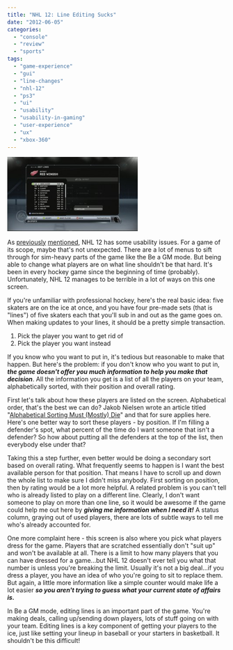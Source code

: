 ```yaml
---
title: "NHL 12: Line Editing Sucks"
date: "2012-06-05"
categories: 
  - "console"
  - "review"
  - "sports"
tags: 
  - "game-experience"
  - "gui"
  - "line-changes"
  - "nhl-12"
  - "ps3"
  - "ui"
  - "usability"
  - "usability-in-gaming"
  - "user-experience"
  - "ux"
  - "xbox-360"
---
```


[![](images/120303-2259-21-300x170.jpg "The line editing screen in NHL 12")](http://www.thatgamesux.com/wp-content/uploads/2012/03/120303-2259-21.jpg)

As [previously](http://www.thatgamesux.com/nhl-12-curse-of-the-abbreviation/ "NHL 12: Curse of the Abbrevation") [mentioned](http://www.thatgamesux.com/nhl-12-finding-the-right-trade-partner-is-hard/ "NHL 12: Finding the Right Trade Partner is Hard"), NHL 12 has some usability issues. For a game of its scope, maybe that's not unexpected. There are a lot of menus to sift through for sim-heavy parts of the game like the Be a GM mode. But being able to change what players are on what line shouldn't be that hard. It's been in every hockey game since the beginning of time (probably). Unfortunately, NHL 12 manages to be terrible in a lot of ways on this one screen.

If you're unfamiliar with professional hockey, here's the real basic idea: five skaters are on the ice at once, and you have four pre-made sets (that is "lines") of five skaters each that you'll sub in and out as the game goes on. When making updates to your lines, it should be a pretty simple transaction.

1. Pick the player you want to get rid of
2. Pick the player you want instead

If you know who you want to put in, it's tedious but reasonable to make that happen. But here's the problem: if you don't know who you want to put in, _**the game doesn't offer you much information to help you make that decision**_. All the information you get is a list of all the players on your team, alphabetically sorted, with their position and overall rating.

First let's talk about how these players are listed on the screen. Alphabetical order, that's the best we can do? Jakob Nielsen wrote an article titled "[Alphabetical Sorting Must (Mostly) Die](http://www.useit.com/alertbox/alpha-sorting.html)" and that for sure applies here. Here's one better way to sort these players - by position. If I'm filling a defender's spot, what percent of the time do I want someone that isn't a defender? So how about putting all the defenders at the top of the list, then everybody else under that?

Taking this a step further, even better would be doing a secondary sort based on overall rating. What frequently seems to happen is I want the best available person for that position. That means I have to scroll up and down the whole list to make sure I didn't miss anybody. First sorting on position, then by rating would be a lot more helpful. A related problem is you can't tell who is already listed to play on a different line. Clearly, I don't want someone to play on more than one line, so it would be awesome if the game could help me out here by **_giving me information when I need it!_** A status column, graying out of used players, there are lots of subtle ways to tell me who's already accounted for.

One more complaint here - this screen is also where you pick what players dress for the game. Players that are scratched essentially don't "suit up" and won't be available at all. There is a limit to how many players that you can have dressed for a game...but NHL 12 doesn't ever tell you what that number is unless you're breaking the limit. Usually it's not a big deal...if you dress a player, you have an idea of who you're going to sit to replace them. But again, a little more information like a simple counter would make life a lot easier _**so you aren't trying to guess what your current state of affairs is.**_

In Be a GM mode, editing lines is an important part of the game. You're making deals, calling up/sending down players, lots of stuff going on with your team. Editing lines is a key component of getting your players to the ice, just like setting your lineup in baseball or your starters in basketball. It shouldn't be this difficult!
